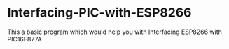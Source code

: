# Interfacing-PIC-with-ESP8266
This a basic program which would help you with Interfacing ESP8266 with PIC16F877A
